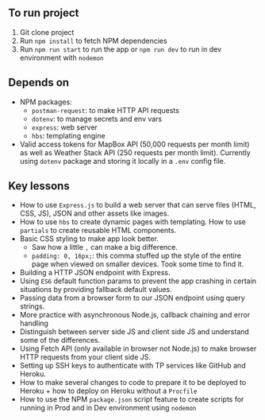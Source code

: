 ## To run project
1. Git clone project
2. Run `npm install` to fetch NPM dependencies
3. Run `npm run start` to run the app or `npm run dev` to run in dev environment with `nodemon`

## Depends on
- NPM packages: 
    - `postman-request`: to make HTTP API requests
    - `dotenv`: to manage secrets and env vars
    - `express`: web server
    - `hbs`: templating engine
- Valid access tokens for MapBox API (50,000 requests per month limit) as well as Weather Stack API (250 requests per month limit). Currently using `dotenv` package and storing it locally in a `.env` config file.

## Key lessons
- How to use `Express.js` to build a web server that can serve files (HTML, CSS, JS), JSON and other assets like images.
- How to use `hbs` to create dynamic pages with templating. How to use `partials` to create reusable HTML components.
- Basic CSS styling to make app look better. 
    - Saw how a little `,` can make a big difference.
    - `padding: 0, 16px;`: this comma stuffed up the style of the entire page when viewed on smaller devices. Took some time to find it.
- Building a HTTP JSON endpoint with Express.
- Using `ES6` default function params to prevent the app crashing in certain situations by providing fallback default values.
- Passing data from a browser form to our JSON endpoint using query strings.
- More practice with asynchronous Node.js, callback chaining and error handling
- Distinguish between server side JS and client side JS and understand some of the differences.
- Using Fetch API (only available in browser not Node.js) to make browser HTTP requests from your client side JS.
- Setting up SSH keys to authenticate with TP services like GitHub and Heroku.
- How to make several changes to code to prepare it to be deployed to Heroku + how to deploy on Heroku without a `Procfile`
- How to use the NPM `package.json` script feature to create scripts for running in Prod and in Dev environment using `nodemon`
